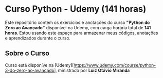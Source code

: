 # Curso Python - Udemy (141 horas)
Este repositório contém os exercícios e anotações do curso **"Python do Zero ao Avançado"** disponível na Udemy, com carga horária total de **141 horas**.
Estou usando este espaço para armazenar meus códigos, anotações e aprendizados durante o curso.

## Sobre o Curso
Curso está disponíve na [Udemy][https://www.udemy.com/course/python-3-do-zero-ao-avancado], ministrado por **Luiz Otávio Miranda**
